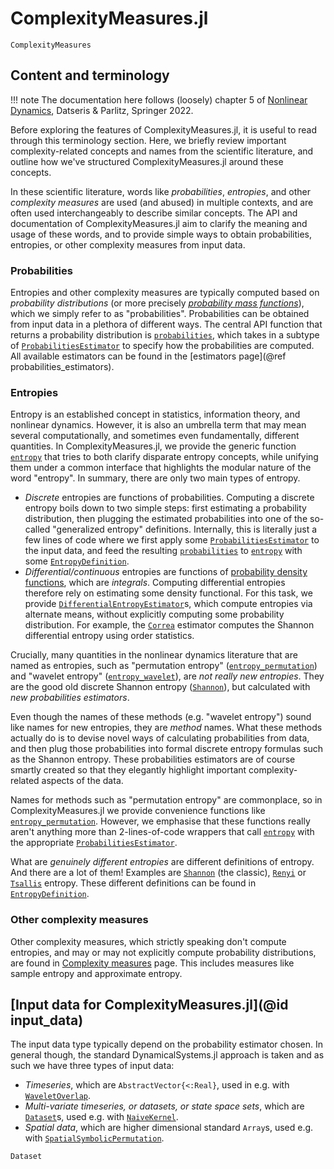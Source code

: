 # ComplexityMeasures.jl

```@docs
ComplexityMeasures
```

## Content and terminology

!!! note
    The documentation here follows (loosely) chapter 5 of
    [Nonlinear Dynamics](https://link.springer.com/book/10.1007/978-3-030-91032-7),
    Datseris & Parlitz, Springer 2022.

Before exploring the features of ComplexityMeasures.jl, it is useful to read through this terminology section. Here, we briefly review important complexity-related concepts and names from the scientific literature, and outline how we've structured ComplexityMeasures.jl around these concepts.

In these scientific literature, words like *probabilities*, *entropies*, and other *complexity measures* are used (and abused) in multiple contexts, and are often used interchangeably to describe similar concepts. The API and documentation of ComplexityMeasures.jl aim to clarify the meaning and usage of these words, and to provide simple ways to obtain probabilities, entropies, or other complexity measures
from input data.

### Probabilities

Entropies and other complexity measures are typically computed based on *probability
distributions* (or more precisely
[*probability mass functions*](https://en.wikipedia.org/wiki/Probability_mass_function)),
which we simply refer to as "probabilities".
Probabilities can be obtained from input data in a plethora of different ways.
The central API function that returns a probability distribution
is [`probabilities`](@ref), which takes in a subtype of [`ProbabilitiesEstimator`](@ref)
to specify how the probabilities are computed.
All available estimators can be found in the [estimators page](@ref probabilities_estimators).

### Entropies

Entropy is an established concept in statistics, information theory, and nonlinear dynamics.
However, it is also an umbrella term that may mean several computationally, and sometimes
even fundamentally, different quantities.
In ComplexityMeasures.jl, we provide the generic
function [`entropy`](@ref) that tries to both clarify disparate entropy concepts, while
unifying them under a common interface that highlights the modular nature of the word
"entropy". In summary, there are only two main types of entropy.

- *Discrete* entropies are functions of probabilities. Computing a discrete entropy boils
    down to two simple steps: first estimating a probability distribution, then plugging
    the estimated probabilities into one of the so-called "generalized entropy" definitions.
    Internally, this is literally just a few lines of code where we first apply some
    [`ProbabilitiesEstimator`](@ref) to the input data, and feed the resulting
    [`probabilities`](@ref) to [`entropy`](@ref) with some [`EntropyDefinition`](@ref).
- *Differential/continuous* entropies are functions of
    [probability density functions](https://en.wikipedia.org/wiki/Probability_density_function),
    which are *integrals*. Computing differential entropies therefore rely on estimating
    some density functional. For this task, we provide [`DifferentialEntropyEstimator`](@ref)s,
    which compute entropies via alternate means, without explicitly computing some
    probability distribution. For example, the [`Correa`](@ref) estimator computes the
    Shannon differential entropy using order statistics.

Crucially, many quantities in the nonlinear dynamics literature that are named as
entropies, such as "permutation entropy" ([`entropy_permutation`](@ref)) and
"wavelet entropy" ([`entropy_wavelet`](@ref)), are *not really new entropies*.
They are the good old discrete Shannon entropy ([`Shannon`](@ref)), but calculated with
*new probabilities estimators*.

Even though the names of these methods (e.g. "wavelet entropy") sound like names for new
entropies, they are *method* names. What these methods actually do is to devise novel
ways of calculating probabilities from data, and then plug those probabilities into formal
discrete entropy formulas such as
the Shannon entropy. These probabilities estimators are of course smartly created so that
they elegantly highlight important complexity-related aspects of the data.

Names for methods such as "permutation entropy" are commonplace, so in
ComplexityMeasures.jl we provide convenience functions like [`entropy_permutation`](@ref).
However, we emphasise that these functions really aren't anything more than
2-lines-of-code wrappers that call [`entropy`](@ref) with the appropriate
[`ProbabilitiesEstimator`](@ref).

What are *genuinely different entropies* are different definitions of entropy. And there
are a lot of them! Examples are [`Shannon`](@ref) (the classic), [`Renyi`](@ref) or
[`Tsallis`](@ref) entropy. These different definitions can be found in
[`EntropyDefinition`](@ref).

### Other complexity measures

Other complexity measures, which strictly speaking don't compute entropies, and may or may not explicitly compute probability distributions, are found in
[Complexity measures](@ref) page.
This includes measures like sample entropy and approximate entropy.

## [Input data for ComplexityMeasures.jl](@id input_data)

The input data type typically depend on the probability estimator chosen.
In general though, the standard DynamicalSystems.jl approach is taken and as such we have three types of input data:

- *Timeseries*, which are `AbstractVector{<:Real}`, used in e.g. with [`WaveletOverlap`](@ref).
- *Multi-variate timeseries, or datasets, or state space sets*, which are [`Dataset`](@ref)s, used e.g. with [`NaiveKernel`](@ref).
- *Spatial data*, which are higher dimensional standard `Array`s, used e.g. with  [`SpatialSymbolicPermutation`](@ref).

```@docs
Dataset
```
